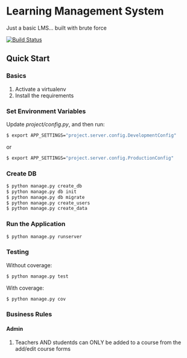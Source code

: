 # Learning Management System

Just a basic LMS... built with brute force

[![Build Status](https://travis-ci.org/realpython/lms.svg?branch=master)](https://travis-ci.org/realpython/lms)

## Quick Start

### Basics

1. Activate a virtualenv
1. Install the requirements

### Set Environment Variables

Update *project/config.py*, and then run:

```sh
$ export APP_SETTINGS="project.server.config.DevelopmentConfig"
```

or

```sh
$ export APP_SETTINGS="project.server.config.ProductionConfig"
```

### Create DB

```sh
$ python manage.py create_db
$ python manage.py db init
$ python manage.py db migrate
$ python manage.py create_users
$ python manage.py create_data
```

### Run the Application

```sh
$ python manage.py runserver
```

### Testing

Without coverage:

```sh
$ python manage.py test
```

With coverage:

```sh
$ python manage.py cov
```

### Business Rules

#### Admin

1. Teachers AND studentds can ONLY be added to a course from the add/edit course forms
